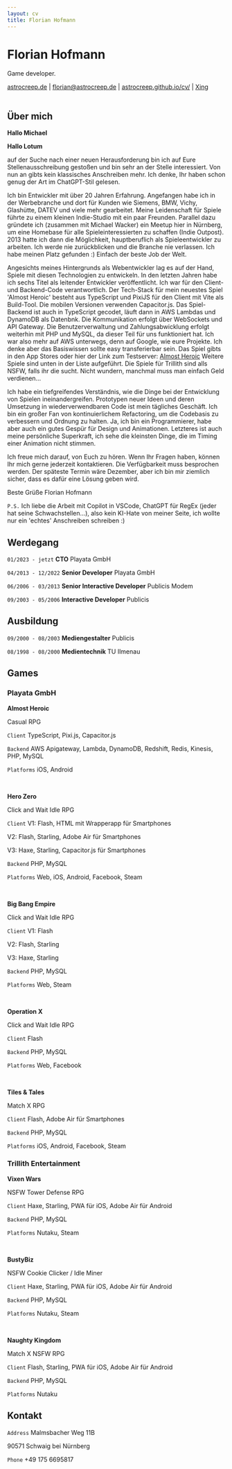 ```yaml
---
layout: cv
title: Florian Hofmann
---
```

# Florian Hofmann
Game developer.

<div id="webaddress">
  <a href="http://astrocreep.de">astrocreep.de</a> | <a href="florian@astrocreep.de">florian@astrocreep.de</a> | <a href="https://astrocreep.github.io/cv/">astrocreep.github.io/cv/</a> | <a href="https://www.xing.com/profile/Florian_Hofmann28">Xing</a>
</div>

<br>

## Über mich

__Hallo Michael__

__Hallo Lotum__

auf der Suche nach einer neuen Herausforderung bin ich auf Eure Stellenausschreibung gestoßen und bin sehr an der Stelle interessiert. Von nun an gibts kein klassisches Anschreiben mehr. Ich denke, Ihr haben schon genug der Art im ChatGPT-Stil gelesen.

Ich bin Entwickler mit über 20 Jahren Erfahrung. Angefangen habe ich in der Werbebranche und dort für Kunden wie Siemens, BMW, Vichy, Glashütte, DATEV und viele mehr gearbeitet. Meine Leidenschaft für Spiele führte zu einem kleinen Indie-Studio mit ein paar Freunden. Parallel dazu gründete ich (zusammen mit Michael Wacker) ein Meetup hier in Nürnberg, um eine Homebase für alle Spieleinteressierten zu schaffen (Indie Outpost). 2013 hatte ich dann die Möglichkeit, hauptberuflich als Spieleentwickler zu arbeiten. Ich werde nie zurückblicken und die Branche nie verlassen. Ich habe meinen Platz gefunden :) Einfach der beste Job der Welt.

Angesichts meines Hintergrunds als Webentwickler lag es auf der Hand, Spiele mit diesen Technologien zu entwickeln. In den letzten Jahren habe ich sechs Titel als leitender Entwickler veröffentlicht. Ich war für den Client- und Backend-Code verantwortlich.
Der Tech-Stack für mein neuestes Spiel 'Almost Heroic' besteht aus TypeScript und PixiJS für den Client mit Vite als Build-Tool. Die mobilen Versionen verwenden Capacitor.js. Das Spiel-Backend ist auch in TypeScript gecodet, läuft dann in AWS Lambdas und DynamoDB als Datenbnk. Die Kommunikation erfolgt über WebSockets und API Gateway. Die Benutzerverwaltung und Zahlungsabwicklung erfolgt weiterhin mit PHP und MySQL, da dieser Teil für uns funktioniert hat. Ich war also mehr auf AWS unterwegs, denn auf Google, wie eure Projekte. Ich denke aber das Basiswissen sollte easy transferierbar sein.
Das Spiel gibts in den App Stores oder hier der Link zum Testserver: [Almost Heroic](https://test.almost-heroic.com)
Weitere Spiele sind unten in der Liste aufgeführt. Die Spiele für Trillith sind alls NSFW, falls ihr die sucht. Nicht wundern, manchmal muss man einfach Geld verdienen...

Ich habe ein tiefgreifendes Verständnis, wie die Dinge bei der Entwicklung von Spielen ineinandergreifen. Prototypen neuer Ideen und deren Umsetzung in wiederverwendbaren Code ist mein tägliches Geschäft. Ich bin ein großer Fan von kontinuierlichem Refactoring, um die Codebasis zu verbessern und Ordnung zu halten. Ja, ich bin ein Programmierer, habe aber auch ein gutes Gespür für Design und Animationen. Letzteres ist auch meine persönliche Superkraft, ich sehe die kleinsten Dinge, die im Timing einer Animation nicht stimmen.

Ich freue mich darauf, von Euch zu hören. Wenn Ihr Fragen haben, können Ihr mich gerne jederzeit kontaktieren. Die Verfügbarkeit muss besprochen werden. Der späteste Termin wäre Dezember, aber ich bin mir ziemlich sicher, dass es dafür eine Lösung geben wird.

Beste Grüße
Florian Hofmann

`P.S.` Ich liebe die Arbeit mit Copilot in VSCode, ChatGPT für RegEx (jeder hat seine Schwachstellen...), also kein KI-Hate von meiner Seite, ich wollte nur ein 'echtes' Anschreiben schreiben :)


## Werdegang

`01/2023 - jetzt`
__CTO__ Playata GmbH

`04/2013 - 12/2022`
__Senior Developer__ Playata GmbH

`06/2006 - 03/2013`
__Senior Interactive Developer__ Publicis Modem

`09/2003 - 05/2006`
__Interactive Developer__ Publicis


## Ausbildung

`09/2000 - 08/2003`
__Mediengestalter__ Publicis

`08/1998 - 08/2000`
__Medientechnik__ TU Ilmenau


## Games

### Playata GmbH

__Almost Heroic__

Casual RPG

`Client`
TypeScript, Pixi.js, Capacitor.js

`Backend`
AWS Apigateway, Lambda, DynamoDB, Redshift, Redis, Kinesis, PHP, MySQL

`Platforms`
iOS, Android

<br>

__Hero Zero__

Click and Wait Idle RPG

`Client`
V1: Flash, HTML mit Wrapperapp für Smartphones

V2: Flash, Starling, Adobe Air für Smartphones

V3: Haxe, Starling, Capacitor.js für Smartphones

`Backend`
PHP, MySQL

`Platforms`
Web, iOS, Android, Facebook, Steam

<br>

__Big Bang Empire__

Click and Wait Idle RPG

`Client`
V1: Flash

V2: Flash, Starling

V3: Haxe, Starling

`Backend`
PHP, MySQL

`Platforms`
Web, Steam

<br>

__Operation X__

Click and Wait Idle RPG

`Client`
Flash

`Backend`
PHP, MySQL

`Platforms`
Web, Facebook

<br>

__Tiles & Tales__

Match X RPG

`Client`
Flash, Adobe Air für Smartphones

`Backend`
PHP, MySQL

`Platforms`
iOS, Android, Facebook, Steam


### Trillith Entertainment

__Vixen Wars__

NSFW Tower Defense RPG

`Client`
Haxe, Starling, PWA für iOS, Adobe Air für Android

`Backend`
PHP, MySQL

`Platforms`
Nutaku, Steam

<br>

__BustyBiz__

NSFW Cookie Clicker / Idle Miner

`Client`
Haxe, Starling, PWA für iOS, Adobe Air für Android

`Backend`
PHP, MySQL

`Platforms`
Nutaku, Steam

<br>

__Naughty Kingdom__

Match X NSFW RPG

`Client`
Flash, Starling, PWA für iOS, Adobe Air für Android

`Backend`
PHP, MySQL

`Platforms`
Nutaku


## Kontakt

`Address`
Malmsbacher Weg 11B

90571 Schwaig bei Nürnberg

`Phone`
+49 175 6695817




<!-- ### Footer

Last updated: July 2024 -->
